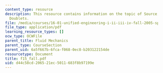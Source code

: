 ```yaml
---
content_type: resource
description: This resource contains information on the topic of Source, Sinks and
  Doublets.
file: /media/courses/16-01-unified-engineering-i-ii-iii-iv-fall-2005-spring-2006/d44c58cd206521ec5011683f8b97199e_f15_fall.pdf
file_type: application/pdf
learning_resource_types: []
ocw_type: OCWFile
parent_title: Fluid Mechanics
parent_type: CourseSection
parent_uid: 6a5f667b-6fca-f068-0ec8-b203122154de
resourcetype: Document
title: f15_fall.pdf
uid: d44c58cd-2065-21ec-5011-683f8b97199e
---
```

